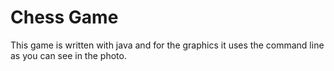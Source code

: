 # Chess Game

This game is written with java and for the graphics it uses the command line as you can see in the photo.



